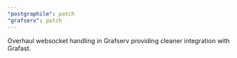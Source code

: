 ```yaml
---
"postgraphile": patch
"grafserv": patch
---
```


Overhaul websocket handling in Grafserv providing cleaner integration with
Grafast.
